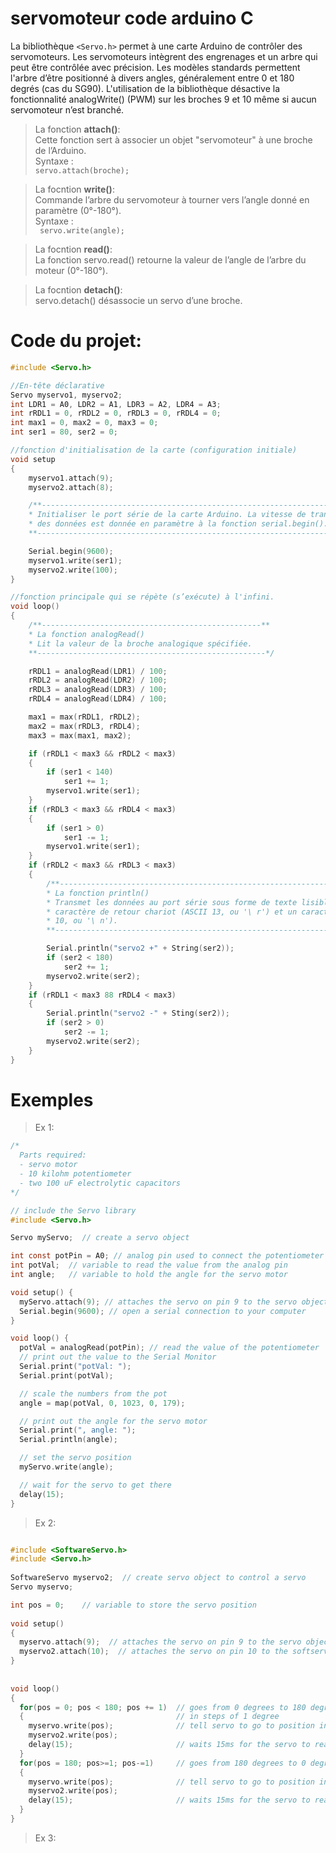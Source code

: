 # servomoteur code arduino C



                                                                                        
  La bibliothèque `<Servo.h>` permet à une carte Arduino de contrôler des servomoteurs. Les servomoteurs intègrent des engrenages et un arbre qui peut être contrôlée avec précision. Les modèles standards permettent l'arbre d’être positionné à divers angles, 
  généralement entre 0 et 180 degrés (cas du SG90). L'utilisation de la bibliothèque désactive la fonctionnalité analogWrite() (PWM) sur les broches 9 et 10 même si aucun servomoteur n’est branché.                                                       
                                                                                         
  > La fonction **attach()**:                                                               
  Cette fonction sert à associer un objet "servomoteur" à une broche de l’Arduino.       
  Syntaxe :   
   `servo.attach(broche); `                                                 
                                                                                         
  > La focntion **write()**:                                                                
  Commande l’arbre du servomoteur à tourner vers l’angle donné en paramètre (0°-180°).   
  Syntaxe :   
  ` servo.write(angle);`                                                       
                                                                                         
  > La focntion **read()**:                                                                 
  La fonction servo.read() retourne la valeur de l’angle de l’arbre du moteur (0°-180°). 
                                                                                         
  > La focntion **detach()**:                                                               
  servo.detach() désassocie un servo d’une broche.                                       
                                                                                        
# Code du projet:
```c
#include <Servo.h>

//En-tête déclarative
Servo myservo1, myservo2;
int LDR1 = A0, LDR2 = A1, LDR3 = A2, LDR4 = A3;
int rRDL1 = 0, rRDL2 = 0, rRDL3 = 0, rRDL4 = 0;
int max1 = 0, max2 = 0, max3 = 0;
int ser1 = 80, ser2 = 0;

//fonction d'initialisation de la carte (configuration initiale)
void setup
{
    myservo1.attach(9);
    myservo2.attach(8);

    /**--------------------------------------------------------------------------**
    * Initialiser le port série de la carte Arduino. La vitesse de transmission
    * des données est donnée en paramètre à la fonction serial.begin().
    **---------------------------------------------------------------------------*/

    Serial.begin(9600);
    myservo1.write(ser1);
    myservo2.write(100);
}

//fonction principale qui se répète (s’exécute) à l'infini.
void loop()
{
    /**-------------------------------------------------**
    * La fonction analogRead()
    * Lit la valeur de la broche analogique spécifiée.
    **---------------------------------------------------*/

    rRDL1 = analogRead(LDR1) / 100;
    rRDL2 = analogRead(LDR2) / 100;
    rRDL3 = analogRead(LDR3) / 100;
    rRDL4 = analogRead(LDR4) / 100;

    max1 = max(rRDL1, rRDL2);
    max2 = max(rRDL3, rRDL4);
    max3 = max(max1, max2);

    if (rRDL1 < max3 && rRDL2 < max3)
    {
        if (ser1 < 140)
            ser1 += 1;
        myservo1.write(ser1);
    }
    if (rRDL3 < max3 && rRDL4 < max3)
    {
        if (ser1 > 0)
            ser1 -= 1;
        myservo1.write(ser1);
    }
    if (rRDL2 < max3 && rRDL3 < max3)
    {   
        /**---------------------------------------------------------------------------------------------**
        * La fonction println()
        * Transmet les données au port série sous forme de texte lisible ASCII suivie d'un
        * caractère de retour chariot (ASCII 13, ou '\ r') et un caractère de nouvelle ligne (ASCII
        * 10, ou '\ n').
        **----------------------------------------------------------------------------------------------*/

        Serial.println("servo2 +" + String(ser2));
        if (ser2 < 180)
            ser2 += 1;
        myservo2.write(ser2);
    }
    if (rRDL1 < max3 88 rRDL4 < max3)
    {
        Serial.println("servo2 -" + Sting(ser2));
        if (ser2 > 0)
            ser2 -= 1;
        myservo2.write(ser2);
    }
}
```

# Exemples

> Ex 1:

```c
/*
  Parts required:
  - servo motor
  - 10 kilohm potentiometer
  - two 100 uF electrolytic capacitors
*/

// include the Servo library
#include <Servo.h>

Servo myServo;  // create a servo object

int const potPin = A0; // analog pin used to connect the potentiometer
int potVal;  // variable to read the value from the analog pin
int angle;   // variable to hold the angle for the servo motor

void setup() {
  myServo.attach(9); // attaches the servo on pin 9 to the servo object
  Serial.begin(9600); // open a serial connection to your computer
}

void loop() {
  potVal = analogRead(potPin); // read the value of the potentiometer
  // print out the value to the Serial Monitor
  Serial.print("potVal: ");
  Serial.print(potVal);

  // scale the numbers from the pot
  angle = map(potVal, 0, 1023, 0, 179);

  // print out the angle for the servo motor
  Serial.print(", angle: ");
  Serial.println(angle);

  // set the servo position
  myServo.write(angle);

  // wait for the servo to get there
  delay(15);
}

```

> Ex 2:

```c

#include <SoftwareServo.h> 
#include <Servo.h> 
 
SoftwareServo myservo2;  // create servo object to control a servo 
Servo myservo;

int pos = 0;    // variable to store the servo position 
 
void setup() 
{ 
  myservo.attach(9);  // attaches the servo on pin 9 to the servo object
  myservo2.attach(10);  // attaches the servo on pin 10 to the softservo object 
} 
 
 
void loop() 
{ 
  for(pos = 0; pos < 180; pos += 1)  // goes from 0 degrees to 180 degrees 
  {                                  // in steps of 1 degree 
    myservo.write(pos);              // tell servo to go to position in variable 'pos'
    myservo2.write(pos); 
    delay(15);                       // waits 15ms for the servo to reach the position 
  } 
  for(pos = 180; pos>=1; pos-=1)     // goes from 180 degrees to 0 degrees 
  {                                
    myservo.write(pos);              // tell servo to go to position in variable 'pos'
    myservo2.write(pos); 
    delay(15);                       // waits 15ms for the servo to reach the position 
  } 
} 
```

> Ex 3:

```c

```
